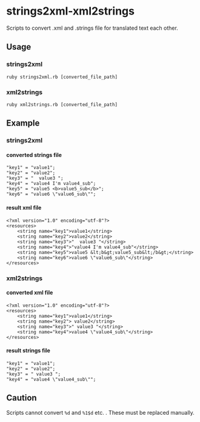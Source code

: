 
# strings2xml-xml2strings
Scripts to convert .xml and .strings file for translated text each other.

## Usage

### strings2xml

```
ruby strings2xml.rb [converted_file_path]
```

### xml2strings

```
ruby xml2strings.rb [converted_file_path]
```

## Example

### strings2xml

#### converted strings file

```
"key1" = "value1";
"key2" = "value2";
"key3" = "  value3 ";
"key4" = "value4 I'm value4_sub";
"key5" = "value5 <b>value5_sub</b>";
"key6" = "value6 \"value6_sub\"";
```

#### result xml file

```
<?xml version="1.0" encoding="utf-8"?>
<resources>
	<string name="key1">value1</string>
	<string name="key2">value2</string>
	<string name="key3">"  value3 "</string>
	<string name="key4">"value4 I'm value4_sub"</string>
	<string name="key5">value5 &lt;b&gt;value5_sub&lt;/b&gt;</string>
	<string name="key6">value6 \"value6_sub\"</string>
</resources>
```

### xml2strings

#### converted xml file

```
<?xml version="1.0" encoding="utf-8"?>
<resources> 
	<string name="key1">value1</string>
	<string name="key2"> value2</string>
	<string name="key3">" value3 "</string>
	<string name="key4">value4 \"value4_sub\"</string>
</resources>
```

#### result strings file

```
"key1" = "value1";
"key2" = "value2";
"key3" = " value3 ";
"key4" = "value4 \"value4_sub\"";
```

## Caution
Scripts cannot convert ```%d``` and ```%1$d``` etc. . These must be replaced manually.
